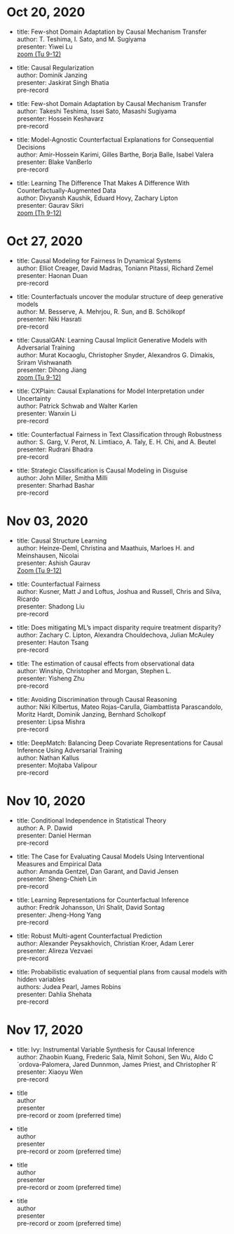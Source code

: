 # 	Oct 20, 2020	
 *  title:     Few-shot Domain Adaptation by Causal Mechanism Transfer   
    author:    T. Teshima, I. Sato, and M. Sugiyama    
    presenter: Yiwei Lu   
    <ins>zoom (Tu 9-12)</ins>                   

 *  title:     Causal Regularization        
    author:    Dominik Janzing       
    presenter: Jaskirat  Singh Bhatia            
    pre-record        
    
 *  title:     Few-shot Domain Adaptation by Causal Mechanism Transfer   
    author:    Takeshi Teshima, Issei Sato, Masashi Sugiyama   
    presenter: Hossein Keshavarz   
    pre-record       
   
 *  title:     Model-Agnostic Counterfactual Explanations for Consequential Decisions  
    author:    Amir-Hossein Karimi, Gilles Barthe, Borja Balle, Isabel Valera
    presenter: Blake VanBerlo   
    pre-record        
    
 *  title:     Learning The Difference That Makes A Difference With Counterfactually-Augmented Data  
    author:    Divyansh Kaushik, Eduard Hovy, Zachary Lipton     
    presenter: Gaurav Sikri     
    <ins>zoom (Th 9-12)</ins>       
    
    
#	Oct 27, 2020				
 *  title:     Causal Modeling for Fairness In Dynamical Systems   
    author:    Elliot Creager, David Madras, Toniann Pitassi, Richard Zemel    
    presenter: Haonan Duan   
    pre-record       
   
 *  title:     Counterfactuals uncover the modular structure of deep generative models    
    author:    M. Besserve, A. Mehrjou, R. Sun, and B. Schölkopf          
    presenter: Niki Hasrati       
    pre-record                   
    
 *  title:     CausalGAN: Learning Causal Implicit Generative Models with Adversarial Training      
    author:    Murat Kocaoglu, Christopher Snyder, Alexandros G. Dimakis, Sriram Vishwanath        
    presenter: Dihong Jiang      
    <ins>zoom (Tu 9-12)</ins>       
    
 *  title:     CXPlain: Causal Explanations for Model Interpretation under Uncertainty                   
    author:    Patrick Schwab and Walter Karlen                  
    presenter: Wanxin Li                   
    pre-record       
    
 *  title:     Counterfactual Fairness in Text Classification through Robustness       
    author:    S. Garg, V. Perot, N. Limtiaco, A. Taly, E. H. Chi, and A. Beutel          
    presenter: Rudrani Bhadra        
    pre-record        

 *  title:     Strategic Classification is Causal Modeling in Disguise          
    author:    John Miller, Smitha Milli       
    presenter: Sharhad Bashar       
    pre-record          
    
    
#	Nov 03, 2020		
 *  title:     Causal Structure Learning        
    author:    Heinze-Deml, Christina and Maathuis, Marloes H. and Meinshausen, Nicolai            
    presenter: Ashish Gaurav        
    <ins>Zoom (Tu 9-12)</ins>              
    
 *  title:     Counterfactual Fairness       
    author:    Kusner, Matt J and Loftus, Joshua and Russell, Chris and Silva, Ricardo           
    presenter: Shadong Liu          
    pre-record          
    
 *  title:     Does mitigating ML’s impact disparity require treatment disparity?        
    author:    Zachary C. Lipton, Alexandra Chouldechova, Julian McAuley         
    presenter: Hauton Tsang        
    pre-record        
    
 *  title:     The estimation of causal effects from observational data          
    author:    Winship, Christopher and Morgan, Stephen L.        
    presenter: Yisheng Zhu          
    pre-record        
    
 *  title:     Avoiding Discrimination through Causal Reasoning        
    author:    Niki Kilbertus, Mateo Rojas-Carulla, Giambattista Parascandolo, Moritz Hardt, Dominik Janzing, Bernhard Scholkopf        
    presenter: Lipsa Mishra           
    pre-record            
    
 *  title:     DeepMatch: Balancing Deep Covariate Representations for Causal Inference Using Adversarial Training        
    author:    Nathan Kallus           
    presenter: Mojtaba Valipour          
    pre-record     
    
#	Nov 10, 2020			
 *  title:     Conditional Independence in Statistical Theory      
    author:    A. P. Dawid     
    presenter: Daniel Herman          
    pre-record              
    
 *  title:     The Case for Evaluating Causal Models Using Interventional Measures and Empirical Data       
    author:    Amanda Gentzel, Dan Garant, and David Jensen        
    presenter: Sheng-Chieh Lin        
    pre-record                     
    
 *  title:     Learning Representations for Counterfactual Inference       
    author:    Fredrik Johansson, Uri Shalit, David Sontag        
    presenter: Jheng-Hong Yang        
    pre-record        
   
 *  title:     Robust Multi-agent Counterfactual Prediction       
    author:    Alexander Peysakhovich, Christian Kroer, Adam Lerer        
    presenter: Alireza Vezvaei        
    pre-record        
    
 *  title:     Probabilistic evaluation of sequential plans from causal models with hidden variables        
    authors:   Judea Pearl, James Robins        
    presenter: Dahlia Shehata          
    pre-record       
    
#	Nov 17, 2020
 *  title:     Ivy: Instrumental Variable Synthesis for Causal Inference       
    author:    Zhaobin Kuang, Frederic Sala, Nimit Sohoni, Sen Wu, Aldo C´ordova-Palomera, Jared Dunnmon, James Priest, and Christopher R´        
    presenter: Xiaoyu Wen         
    pre-record       
   
 *  title   
    author   
    presenter   
    pre-record or zoom (preferred time)    
    
 *  title   
    author   
    presenter   
    pre-record or zoom (preferred time)    
   
 *  title   
    author   
    presenter   
    pre-record or zoom (preferred time)    
    
 *  title   
    author   
    presenter      
    pre-record or zoom (preferred time)    
